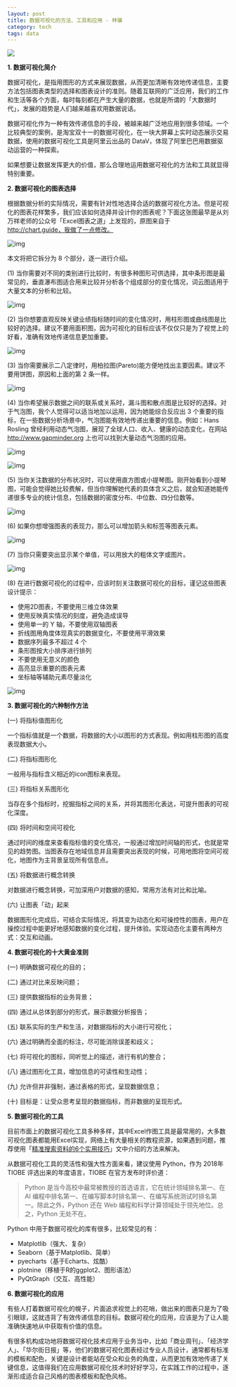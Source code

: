 ```yaml
---
layout: post
title: 数据可视化的方法、工具和应用 - 林骥
category: tech
tags: data
---
```

![](https://cdn.kelu.org/blog/tags/data.jpg)

**1. 数据可视化简介**

数据可视化，是指用图形的方式来展现数据，从而更加清晰有效地传递信息，主要方法包括图表类型的选择和图表设计的准则。随着互联网的广泛应用，我们的工作和生活等各个方面，每时每刻都在产生大量的数据，也就是所谓的「大数据时代」，发展的趋势是人们越来越喜欢用数据说话。



数据可视化作为一种有效传递信息的手段，被越来越广泛地应用到很多领域。一个比较典型的案例，是淘宝双十一的数据可视化，在一块大屏幕上实时动态展示交易数据，使用的数据可视化工具是阿里云出品的 DataV，体现了阿里巴巴用数据驱动运营的一种探索。



如果想要让数据发挥更大的价值，那么合理地运用数据可视化的方法和工具就显得特别重要。



**2. 数据可视化的图表选择**



根据数据分析的实际情况，需要有针对性地选择合适的数据可视化方法。但是可视化的图表花样繁多，我们应该如何选择并设计你的图表呢？下面这张图最早是从刘万祥老师的公众号「Excel图表之道」上发现的，原图来自于 http://chart.guide，我做了一点修改。



![img](https://cdn.kelu.org/blog/2019/10/640.webp.jpg)



本文将把它拆分为 8 个部分，逐一进行介绍。



(1) 当你需要对不同的类别进行比较时，有很多种图形可供选择，其中条形图是最常见的，垂直瀑布图适合用来比较并分析各个组成部分的变化情况，词云图适用于大量文本的分析和比较。



![img](https://cdn.kelu.org/blog/2019/10/640-1571316556391.webp.jpg)



(2) 当你想要直观反映关键业绩指标随时间的变化情况时，用柱形图或曲线图是比较好的选择。建议不要用面积图，因为可视化的目标应该不仅仅只是为了视觉上的好看，准确有效地传递信息更加重要。



![img](https://cdn.kelu.org/blog/2019/10/640-1571316556340.webp.jpg)



(3) 当你需要展示二八定律时，用柏拉图(Pareto)能方便地找出主要因素。建议不要用饼图，原因和上面的第 2 条一样。



![img](https://cdn.kelu.org/blog/2019/10/640-1571316556341.webp.jpg)



(4) 当你希望展示数据之间的联系或关系时，漏斗图和散点图是比较好的选择。对于气泡图，我个人觉得可以适当地加以运用，因为她能综合反应出 3 个重要的指标，在一些数据分析场景中，气泡图能有效地传递出重要的信息。例如：Hans Rosling 曾经利用动态气泡图，展现了全球人口、收入、健康的动态变化，在网站 http://www.gapminder.org 上也可以找到大量动态气泡图的应用。



![img](https://cdn.kelu.org/blog/2019/10/640-1571316556341.webp.jpg)

![img](https://cdn.kelu.org/blog/2019/10/640-1571316556342.webp.jpg)



(5) 当你关注数据的分布状况时，可以使用直方图或小提琴图。刚开始看到小提琴图，可能会觉得她比较费解，但当你理解她代表的具体含义之后，就会知道她能传递很多专业的统计信息，包括数据的密度分布、中位数、四分位数等。



![img](https://cdn.kelu.org/blog/2019/10/640-1571316556389.webp.jpg)



(6) 如果你想增强图表的表现力，那么可以增加箭头和标签等图表元素。



![img](https://cdn.kelu.org/blog/2019/10/640-1571316556389.webp.jpg)



(7) 当你只需要突出显示某个单值，可以用放大的粗体文字或图片。



![img](https://cdn.kelu.org/blog/2019/10/640-1571316556390.webp.jpg)



(8) 在进行数据可视化的过程中，应该时刻关注数据可视化的目标，谨记这些图表设计提示：

- 使用2D图表，不要使用三维立体效果
- 使用反映真实情况的刻度，避免造成误导
- 使用单一的 Y 轴，不要使用双轴图表
- 折线图用角度体现真实的数据变化，不要使用平滑效果
- 数据序列最多不超过 4 个
- 条形图按大小排序进行排列
- 不要使用无意义的颜色
- 高亮显示重要的图表元素
- 坐标轴等辅助元素尽量淡化



![img](https://cdn.kelu.org/blog/2019/10/640-1571316556440.webp.jpg)



**3. 数据可视化的六种制作方法**



(一) 将指标值图形化



一个指标值就是一个数据，将数据的大小以图形的方式表现。例如用柱形图的高度表现数据大小。



(二) 将指标图形化



一般用与指标含义相近的icon图标来表现。



(三) 将指标关系图形化



当存在多个指标时，挖掘指标之间的关系，并将其图形化表达，可提升图表的可视化深度。



(四) 将时间和空间可视化



通过时间的维度来查看指标值的变化情况，一般通过增加时间轴的形式，也就是常见的趋势图。当图表存在地域信息并且需要突出表现的时候，可用地图将空间可视化，地图作为主背景呈现所有信息点。



(五) 将数据进行概念转换



对数据进行概念转换，可加深用户对数据的感知，常用方法有对比和比喻。



(六) 让图表「动」起来



数据图形化完成后，可结合实际情况，将其变为动态化和可操控性的图表，用户在操控过程中能更好地感知数据的变化过程，提升体验。实现动态化主要有两种方式：交互和动画。



**4. 数据可视化的十大黄金准则**



(一) 明确数据可视化的目的；

(二) 通过对比来反映问题； 

(三) 提供数据指标的业务背景； 

(四) 通过从总体到部分的形式，展示数据分析报告； 

(五) 联系实际的生产和生活，对数据指标的大小进行可视化； 

(六) 通过明确而全面的标注，尽可能消除误差和歧义； 

(七) 将可视化的图标，同听觉上的描述，进行有机的整合； 

(八) 通过图形化工具，增加信息的可读性和生动性； 

(九) 允许但并非强制，通过表格的形式，呈现数据信息； 

(十) 目标是：让受众思考呈现的数据指标，而非数据的呈现形式。



**5. 数据可视化的工具**



目前市面上的数据可视化工具多种多样，其中Excel作图工具是最常用的，大多数可视化图表都能用Excel实现，网络上有大量相关的教程资源，如果遇到问题，推荐使用「[精准搜索资料的6个实用技巧](http://mp.weixin.qq.com/s?__biz=MzA4ODE2OTIxMw==&mid=2653473896&idx=1&sn=525c8e6e3c87bc382c27f2ba9220ffed&chksm=8bf223fabc85aaecaeef878b9e9cf0a169d039dca8462bb500b7275f36ea3888b1b40bdbf427&scene=21#wechat_redirect)」文中介绍的方法来解决。



从数据可视化工具的灵活性和强大性方面来看，建议使用 Python，作为 2018年TIOBE 评选出来的年度语言，TIOBE 在官方发布时评价道：



> Python 是当今高校中最常被教授的首选语言，它在统计领域排名第一、在 AI 编程中排名第一、在编写脚本时排名第一、在编写系统测试时排名第一。除此之外，Python 还在 Web 编程和科学计算领域处于领先地位。总之，Python 无处不在。



Python 中用于数据可视化的库有很多，比较常见的有： 

- Matplotlib（强大、复杂）
- Seaborn（基于Matplotlib、简单）
- pyecharts（基于Echarts、炫酷）
- plotnine（移植于R的ggplot2、图形语法）
- PyQtGraph（交互、高性能）



**6. 数据可视化的应用**



有些人打着数据可视化的幌子，片面追求视觉上的花哨，做出来的图表只是为了吸引眼球，这就违背了有效传递信息的目标。数据可视化的应用，应该是为了让人能准确快速地从中获取有价值的信息。



有很多机构成功地将数据可视化技术应用于业务当中，比如「商业周刊」、「经济学人」、「华尔街日报」等，他们的数据可视化图表经过专业人员设计，通常都有标准的模板和配色，关键是设计者能站在受众和业务的角度，从而更加有效地传递了关键信息，这值得我们在应用数据可视化技术时好好学习，在实践工作的过程中，逐渐形成适合自己风格的图表模板和配色风格。